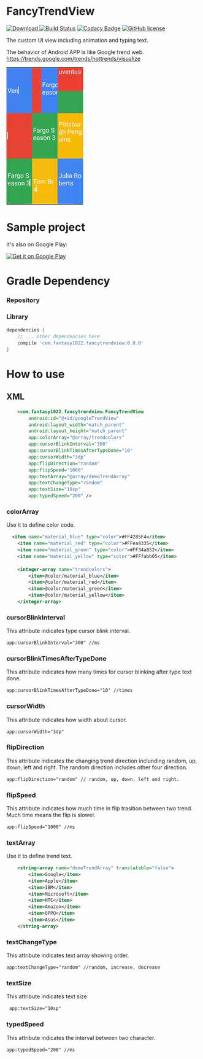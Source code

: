 # FancyTrendView
 [ ![Download](https://api.bintray.com/packages/fantasy1022/fantasy1022/GoogleTrendView/images/download.svg?version=v0.8.0) ](https://bintray.com/fantasy1022/fantasy1022/GoogleTrendView/v0.8.0/link)
[![Build Status](https://travis-ci.org/fantasy1022/FancyTrendView.svg?branch=master)](https://travis-ci.org/fantasy1022/FancyTrendView)
[![Codacy Badge](https://api.codacy.com/project/badge/Grade/1cbed3bc8a6f416a9ddb9da965d567a6)](https://www.codacy.com/app/fantasy1022/FancyTrendView?utm_source=github.com&amp;utm_medium=referral&amp;utm_content=fantasy1022/FancyTrendView&amp;utm_campaign=Badge_Grade)
[![GitHub license](https://img.shields.io/hexpm/l/plug.svg)](https://github.com/fantasy1022/FancyTrendView/blob/master/LICENSE)


The custom UI view including animation and typing text.

The behavior of Android APP is like Google trend web. https://trends.google.com/trends/hottrends/visualize

![Screenshots gif](https://raw.githubusercontent.com/fantasy1022/FancyTrendView/master/art/showcase.gif)


# Sample project 

It's also on Google Play:

<a href="https://play.google.com/store/apps/details?id=com.fantasy1022.fancytrendapp" target="_blank">
  <img alt="Get it on Google Play"
       src="https://play.google.com/intl/en_us/badges/images/generic/en-play-badge.png" height="60"/>
</a>

# Gradle Dependency

### Repository


### Library

```gradle
dependencies {
	// ... other dependencies here
    compile 'com.fantasy1022.fancytrendview:0.8.0'
}
```

# How to use

## XML 
```xml
    <com.fantasy1022.fancytrendview.FancyTrendView
        android:id="@+id/googleTrendView"
        android:layout_width="match_parent"
        android:layout_height="match_parent"
        app:colorArray="@array/trendcolors"
        app:cursorBlinkInterval="300" 
        app:cursorBlinkTimesAfterTypeDone="10"
        app:cursorWidth="3dp" 
        app:flipDirection="random"
        app:flipSpeed="1000"
        app:textArray="@array/demoTrendArray"
        app:textChangeType="random"
        app:textSize="10sp"
        app:typedSpeed="200" />
```

### colorArray
Use it to define color code.
```xml
  <item name="material_blue" type="color">#FF4285F4</item>
    <item name="material_red" type="color">#FFea4335</item>
    <item name="material_green" type="color">#FF34a852</item>
    <item name="material_yellow" type="color">#FFfabb05</item>

    <integer-array name="trendcolors">
        <item>@color/material_blue</item>
        <item>@color/material_red</item>
        <item>@color/material_green</item>
        <item>@color/material_yellow</item>
    </integer-array>
```

### cursorBlinkInterval
This attribute indicates type cursor blink interval.
```xml
app:cursorBlinkInterval="300" //ms
```

### cursorBlinkTimesAfterTypeDone
This attribute indicates how many times for cursor blinking after type text done.
```xml
app:cursorBlinkTimesAfterTypeDone="10" //times
```

### cursorWidth
This attribute indicates how width about cursor.
```xml
app:cursorWidth="3dp"  
```

### flipDirection
This attribute indicates the changing trend direction inclunding random, up, down, left and right. The random direction includes other four direction.
```xml
app:flipDirection="random" // random, up, down, left and right.
```

### flipSpeed
This attribute indicates how much time in flip trasition between two trend. Much time means the flip is slower.  
```xml
app:flipSpeed="1000" //ms
```

### textArray
Use it to define trend text.
```xml
    <string-array name="demoTrendArray" translatable="false">
        <item>Google</item>
        <item>Apple</item>
        <item>IBM</item>
        <item>Microsoft</item>
        <item>HTC</item>
        <item>Amazon</item>
        <item>OPPO</item>
        <item>Asus</item>
    </string-array>
```

### textChangeType
This attribute indicates text array showing order.
```xml
app:textChangeType="random" //random, increase, decrease
```

### textSize
This attribute indicates text size 
```xml
 app:textSize="10sp"
```

### typedSpeed
This attribute indicates the interval between two character.
```xml
app:typedSpeed="200" //ms
```